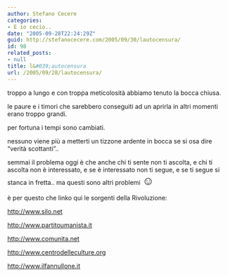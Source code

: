 ```yaml
---
author: Stefano Cecere
categories:
- E io cecio..
date: "2005-09-28T22:24:29Z"
guid: http://stefanocecere.com/2005/09/30/lautocensura/
id: 98
related_posts:
- null
title: l&#039;autocensura
url: /2005/09/28/lautocensura/
---
```


troppo a lungo e con troppa meticolosit&#xe0; abbiamo tenuto la bocca chiusa.

le paure e i timori che sarebbero conseguiti ad un aprirla in altri momenti erano troppo grandi.

per fortuna i tempi sono cambiati.
  
nessuno viene pi&#xf9; a metterti un tizzone ardente in bocca se si osa dire &#x201c;verit&#xe0; scottanti&#x201d;..
  
semmai il problema oggi &#xe8; che anche chi ti sente non ti ascolta, e chi ti ascolta non &#xe8; interessato, e se &#xe8; interessato non ti segue, e se ti segue si stanca in fretta.. ma questi sono altri problemi <span style="font-size: 20pt">&#x263a;</span>

&#xe8; per questo che linko qui le sorgenti della Rivoluzione:
  
<http://www.silo.net>
  
<http://www.partitoumanista.it>
  
<http://www.comunita.net>
  
<http://www.centrodelleculture.org>
  
<http://www.ilfannullone.it>